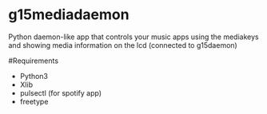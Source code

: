 # g15mediadaemon
Python daemon-like app that controls your music apps using the mediakeys and showing media information on the lcd (connected to g15daemon)

#Requirements
- Python3
- Xlib
- pulsectl (for spotify app)
- freetype
